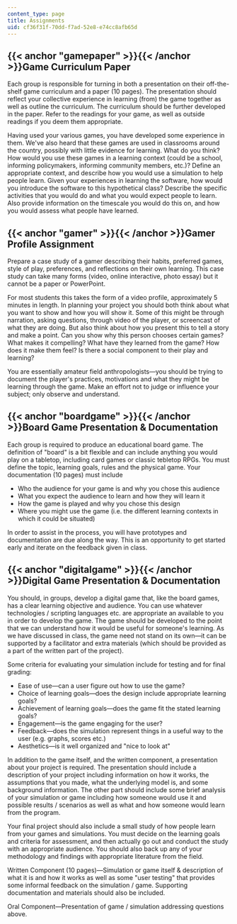 ```yaml
---
content_type: page
title: Assignments
uid: cf36f31f-70dd-f7ad-52e8-e74cc8afb65d
---
```


{{< anchor "gamepaper" >}}{{< /anchor >}}Game Curriculum Paper
--------------------------------------------------------------

Each group is responsible for turning in both a presentation on their off-the-shelf game curriculum and a paper (10 pages). The presentation should reflect your collective experience in learning (from) the game together as well as outline the curriculum. The curriculum should be further developed in the paper. Refer to the readings for your game, as well as outside readings if you deem them appropriate.

Having used your various games, you have developed some experience in them. We've also heard that these games are used in classrooms around the country, possibly with little evidence for learning. What do you think? How would you use these games in a learning context (could be a school, informing policymakers, informing community members, etc.)? Define an appropriate context, and describe how you would use a simulation to help people learn. Given your experiences in learning the software, how would you introduce the software to this hypothetical class? Describe the specific activities that you would do and what you would expect people to learn. Also provide information on the timescale you would do this on, and how you would assess what people have learned.

{{< anchor "gamer" >}}{{< /anchor >}}Gamer Profile Assignment
-------------------------------------------------------------

Prepare a case study of a gamer describing their habits, preferred games, style of play, preferences, and reflections on their own learning. This case study can take many forms (video, online interactive, photo essay) but it cannot be a paper or PowerPoint.

For most students this takes the form of a video profile, approximately 5 minutes in length. In planning your project you should both think about what you want to show and how you will show it. Some of this might be through narration, asking questions, through video of the player, or screencast of what they are doing. But also think about how you present this to tell a story and make a point. Can you show why this person chooses certain games? What makes it compelling? What have they learned from the game? How does it make them feel? Is there a social component to their play and learning?

You are essentially amateur field anthropologists—you should be trying to document the player's practices, motivations and what they might be learning through the game. Make an effort not to judge or influence your subject; only observe and understand.

{{< anchor "boardgame" >}}{{< /anchor >}}Board Game Presentation & Documentation
--------------------------------------------------------------------------------

Each group is required to produce an educational board game. The definition of "board" is a bit flexible and can include anything you would play on a tabletop, including card games or classic tebletop RPGs. You must define the topic, learning goals, rules and the physical game. Your documentation (10 pages) must include

*   Who the audience for your game is and why you chose this audience
*   What you expect the audience to learn and how they will learn it
*   How the game is played and why you chose this design
*   Where you might use the game (i.e. the different learning contexts in which it could be situated)

In order to assist in the process, you will have prototypes and documentation are due along the way. This is an opportunity to get started early and iterate on the feedback given in class.

{{< anchor "digitalgame" >}}{{< /anchor >}}Digital Game Presentation & Documentation
------------------------------------------------------------------------------------

You should, in groups, develop a digital game that, like the board games, has a clear learning objective and audience. You can use whatever technologies / scripting languages etc. are appropriate an available to you in order to develop the game. The game should be developed to the point that we can understand how it would be useful for someone's learning. As we have discussed in class, the game need not stand on its own—it can be supported by a facilitator and extra materials (which should be provided as a part of the written part of the project).

Some criteria for evaluating your simulation include for testing and for final grading:

*   Ease of use—can a user figure out how to use the game?
*   Choice of learning goals—does the design include appropriate learning goals?
*   Achievement of learning goals—does the game fit the stated learning goals?
*   Engagement—is the game engaging for the user?
*   Feedback—does the simulation represent things in a useful way to the user (e.g. graphs, scores etc.)
*   Aesthetics—is it well organized and "nice to look at"

In addition to the game itself, and the written component, a presentation about your project is required. The presentation should include a description of your project including information on how it works, the assumptions that you made, what the underlying model is, and some background information. The other part should include some brief analysis of your simulation or game including how someone would use it and possible results / scenarios as well as what and how someone would learn from the program.

Your final project should also include a small study of how people learn from your games and simulations. You must decide on the learning goals and criteria for assessment, and then actually go out and conduct the study with an appropriate audience. You should also back up any of your methodology and findings with appropriate literature from the field.

Written Component (10 pages)—Simulation or game itself & description of what it is and how it works as well as some "user testing" that provides some informal feedback on the simulation / game. Supporting documentation and materials should also be included.

Oral Component—Presentation of game / simulation addressing questions above.